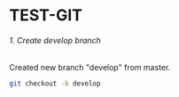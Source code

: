 # TEST-GIT

###### 1. Create develop branch

Created new branch "develop" from master.

```bash
git checkout -b develop
```
